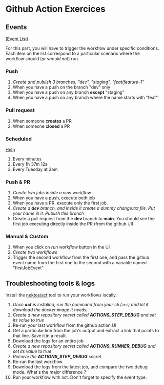 # Github Action Exercices

## Events
[(Event List)](https://docs.github.com/en/actions/using-workflows/events-that-trigger-workflows)

For this part, you will have to trigger the workflow under specific conditions. Each item on the list correspond to a particular scenario where the workflow should (*or should not*) run.

### Push
1. *Create and publish 3 branches, "dev", "staging", "feat/feature-1"*
3. When you have a push on the branch "dev" only
4. When you have a push on any branch **except** "staging"
5. When you have a push on any branch where the name starts with "feat"


### Pull request
1. When someone **creates** a PR
2. When someone **closed** a PR

### Scheduled
[Help](https://crontab.guru)
1. Every minutes
2. Every 1h 37m 12s
3. Every Tuesday at 3am

### Push & PR
1. *Create two jobs inside a new workflow*
2. When you have a push, execute both job
3. When you have a PR, execute only the first job.
4. *Create a **dev** branch, and inside it create a dummy change.txt file. Put your name in it. Publish this branch*
5. Create a pull request from the **dev** branch to **main**. You should see the first job executing directly inside the PR (from the github UI)

### Manual & Custom
1. When you click on *run workflow* button in the UI
2. *Create two workflows*
3. Trigger the second workflow from the first one, and pass the github event name from the first one to the second with a variable named "firstJobEvent"

## Troubleshooting tools & logs
Install the [nektos/act](https://github.com/nektos/act) tool to run your workflows locally.

1. *Once **act** is installed, run the command from your cli (`act`) and let it download the docker image it needs.*
2. *Create a new repository secret called **ACTIONS_STEP_DEBUG** and set its value to true*
3. Re-run your last workflow from the github action UI
4. Get a particular line from the job's output and extract a link that points to that line. Save it in a result.
5. Download the logs for an entire job
6. *Create a new repository secret called **ACTIONS_RUNNER_DEBUG** and set its value to true*
7. *Remove the **ACTIONS_STEP_DEBUG** secret*
8. Re-run the last workflow
9. Download the logs from the latest job, and compare the two debug mode. What's the major difference ?
10. Run your workflow with act. Don't forget to specify the event type.



